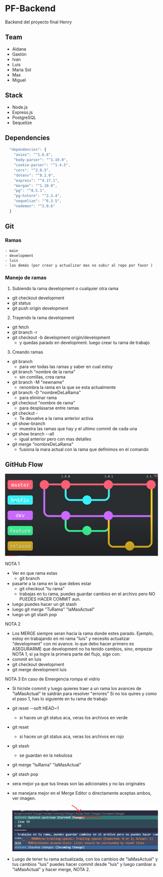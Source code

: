 # PF-Backend

Backend del proyecto final Henry

## Team

- Aldana
- Gastón
- Ivan
- Luis
- Maria Sol
- Max
- Miguel

## Stack

- Node.js
- Express.js
- PostgreSQL
- Sequelize

## Dependencies

```js
  "dependencies": {
    "axios": "^1.6.8",
    "body-parser": "^1.19.0",
    "cookie-parser": "^1.4.5",
    "cors": "^2.8.5",
    "dotenv": "^8.2.0",
    "express": "^4.17.1",
    "morgan": "^1.10.0",
    "pg": "^8.5.1",
    "pg-hstore": "^2.3.4",
    "sequelize": "^6.3.5",
    "nodemon": "^2.0.6"
  }
```

##  Git

### Ramas
	- main
	- development
	- luis
	- las demás (por crear y actualizar mas no subir al repo por favor )

### Manejo de ramas

1. Subiendo la rama development o cualquier otra rama

- git checkout development
- git status
- git push origin development

2. Trayendo la rama development

- git fetch
- git branch -r
- git checkout -b development origin/development
  - y quedas parado en development. luego crear tu rama de trabajo

3. Creando ramas

- git branch
  - para ver todas las ramas y saber en cual estoy
- git branch "nombre de la rama"
  - sin comillas, crea rama
- git branch -M "newname"
  - renombra la rama en la que se esta actualmente
- git branch -D "nombreDeLaRama"
  - para eliminar rama
- git checkout "nombre de rama"
  - para desplasarse entre ramas
-	git checkut -
	-	Te devuelve a la rama anterior activa
- git show-branch
  - muestra las ramas que hay y el ultimo commit de cada una
- git show branch --all
  - igual anterior pero con mas detalles
- git merge "nombreDeLaRama"
  - fusiona la mara actual con la rama que definimos en el comando

## GitHub Flow

  ![alt text](GitFlow.png)

NOTA 1

- Ver en que rama estas
  - git branch
- pasarte a la rama en la que debes estar
  - git checkout "tu rama"
  - trabajas en tu rama, puedes guardar cambios en el archivo pero NO PUEDES HACER COMMIT aun.
- luego puedes hacer un git stash
- luego git merge "TuRama" "laMasActual"
- luego un git stash pop

NOTA 2

- Los MERGE siempre seran hacia la rama donde estes parado.
Ejemplo, estoy en trabajando en mi rama "luis" y necesito actualizar "development" con mi avance.
lo que debo hacer primero es ASEGURARME que development no ha tenido cambios, sino, empezar NOTA 1,
si ya logre la primera parte del flujo, sigo con:
- commit en luis
- git checkout development
- git merge development luis

NOTA 3
En caso de Emergencia rompa el vidrio

- Si hiciste commit y luego quieres traer a un rama los avances
  de "laMasActual" te saldrán para resolver "errores"
Si no los quires y como el paso 1,  has lo siguiente en tu rama de trabajo
- git reset --soft HEAD~1
  - si haces un git status aca, veras los archivos en verde
- git reset
  - si haces un git status aca, veras los archivos en rojo
- git stash
  - se guardan en la nebulosa
- git merge "tuRama" "laMasActual"
- git stash pop
- sera mejor ya que tus lineas son las adicionales y no las originales
- se manejara mejor en el Merge Editor o directamente aceptas ambos, ver imagen.
  
  ![alt text](image.png)

- Luego de tener tu rama actualizada, con los cambios de "laMasActual" y tus cambios "luis"
   puedes hacer commit desde "luis" y luego cambiar a "laMasActual" y hacer merge, NOTA 2.
